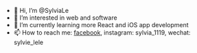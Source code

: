 - 👋 Hi, I’m @SylviaLe
- 👀 I’m interested in web and software 
- 🌱 I’m currently learning more React and iOS app development
- 📫 How to reach me: [facebook](https://www.facebook.com/lara.stark.338), instagram: sylvia_1119, wechat: sylvie_lele

<!---
SylviaLe/SylviaLe is a ✨ special ✨ repository because its `README.md` (this file) appears on your GitHub profile.
You can click the Preview link to take a look at your changes.
--->
